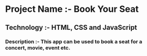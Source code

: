 # Project Name :- Book Your Seat

## Technology :- HTML, CSS and JavaScript

### Description :- This app can be used to book a seat for a concert, movie, event etc.